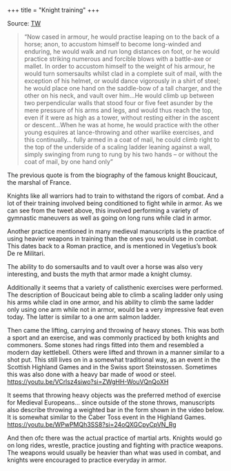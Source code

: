 +++
title = "Knight training"
+++

Source: [TW](https://x.com/TPeshwa/status/1943104649726226792)

> “Now cased in armour, he would practise leaping on to the back of a horse; anon, to accustom himself to become long-winded and enduring, he would walk and run long distances on foot, or he would practice striking numerous and forcible blows with a battle-axe or mallet. In order to accustom himself to the weight of his armour, he would turn somersaults whilst clad in a complete suit of mail, with the exception of his helmet, or would dance vigorously in a shirt of steel; he would place one hand on the saddle-bow of a tall charger, and the other on his neck, and vault over him…He would climb up between two perpendicular walls that stood four or five feet asunder by the mere pressure of his arms and legs, and would thus reach the top, even if it were as high as a tower, without resting either in the ascent or descent…When he was at home, he would practice with the other young esquires at lance-throwing and other warlike exercises, and this continually… fully armed in a coat of mail, he could climb right to the top of the underside of a scaling ladder leaning against a wall, simply swinging from rung to rung by his two hands – or without the coat of mail, by one hand only”

The previous quote is from the biography of the famous knight Boucicaut, the marshal of France.

Knights like all warriors had to train to withstand the rigors of combat.  And a lot of their training involved being conditioned to fight while in armor.  As we can see from the tweet above, this involved performing a variety of gymnastic maneuvers as well as going on long runs while clad in armor.

Another practice mentioned in many medieval manuscripts is the practice of using heavier weapons in training than the ones you would use in combat.  This dates back to a Roman practice, and is mentioned in Vegetius’s book De re Militari.

The ability to do somersaults and to vault over a horse was also very interesting, and busts the myth that armor made a knight clumsy.

Additionally it seems that a variety of calisthenic exercises were performed.  The description of Boucicaut being able to climb a scaling ladder only using his arms while clad in one armor, and his ability to climb the same ladder only using one arm while not in armor, would be a very impressive feat even today.  The latter is similar to a one arm salmon ladder.

Then came the lifting, carrying and throwing of heavy stones.  This was both a sport and an exercise, and was commonly practiced by both knights and commoners.  Some stones had rings fitted into them and resembled a modern day kettlebell.  Others were lifted and thrown in a manner similar to a shot put.  This still lives on in a somewhat traditional way, as an event in the Scottish Highland Games and in the Swiss sport Steinstossen. Sometimes this was also done with a heavy bar made of wood or steel.
https://youtu.be/VCrlsz4siwo?si=ZWgHH-WouVQnQoXH

It seems that throwing heavy objects was the preferred method of exercise for Medieval Europeans… since outside of the stone throws, manuscripts also describe throwing a weighted bar in the form shown in the video below.  It is somewhat similar to the Caber Toss event in the Highland Games.  https://youtu.be/WPwPMQh3SS8?si=24oQXGCpyCpVN_Rg

And then ofc there was the actual practice of martial arts.  Knights would go on long rides, wrestle, practice jousting and fighting with practice weapons.  The weapons would usually be heavier than what was used in combat, and knights were encouraged to practice everyday in armor.